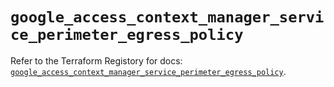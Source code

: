 # `google_access_context_manager_service_perimeter_egress_policy`

Refer to the Terraform Registory for docs: [`google_access_context_manager_service_perimeter_egress_policy`](https://registry.terraform.io/providers/hashicorp/google/4.71.0/docs/resources/access_context_manager_service_perimeter_egress_policy).
